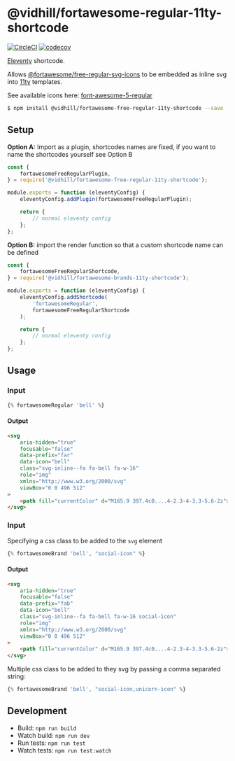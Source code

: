 # @vidhill/fortawesome-regular-11ty-shortcode

[![CircleCI](https://circleci.com/gh/vidhill/fortawesome-regular-svg-11ty-shortcode/tree/main.svg?style=shield)](https://circleci.com/gh/vidhill/fortawesome-regular-svg-11ty-shortcode/tree/main)
[![codecov](https://codecov.io/gh/vidhill/fortawesome-regular-svg-11ty-shortcode/branch/main/graph/badge.svg?token=HRBZY3BN0Z)](https://codecov.io/gh/vidhill/fortawesome-regular-svg-11ty-shortcode)

[Eleventy](https://www.11ty.dev/) shortcode.

Allows [@fortawesome/free-regular-svg-icons](https://www.npmjs.com/package/@fortawesome/free-regular-svg-icons) to be embedded as inline svg into [11ty](https://www.11ty.dev/) templates.

See available icons here: [font-awesome-5-regular](https://fortawesome.com/sets/font-awesome-5-regular)

```bash
$ npm install @vidhill/fortawesome-free-regular-11ty-shortcode --save
```

## Setup

**Option A:** Import as a plugin, shortcodes names are fixed, if you want to name the shortcodes yourself see Option B

```javascript
const {
    fortawesomeFreeRegularPlugin,
} = require('@vidhill/fortawesome-free-regular-11ty-shortcode');

module.exports = function (eleventyConfig) {
    eleventyConfig.addPlugin(fortawesomeFreeRegularPlugin);

    return {
        // normal eleventy config
    };
};
```

**Option B:** import the render function so that a custom shortcode name can be defined

```javascript
const {
    fortawesomeFreeRegularShortcode,
} = require('@vidhill/fortawesome-brands-11ty-shortcode');

module.exports = function (eleventyConfig) {
    eleventyConfig.addShortcode(
        'fortawesomeRegular',
        fortawesomeFreeRegularShortcode
    );

    return {
        // normal eleventy config
    };
};
```

## Usage

### Input

```javascript
{% fortawesomeRegular 'bell' %}
```

#### Output

```html
<svg
    aria-hidden="true"
    focusable="false"
    data-prefix="far"
    data-icon="bell"
    class="svg-inline--fa fa-bell fa-w-16"
    role="img"
    xmlns="http://www.w3.org/2000/svg"
    viewBox="0 0 496 512"
>
    <path fill="currentColor" d="M165.9 397.4c0....4-2.3-4-3.3-5.6-2z"></path>
</svg>
```

### Input

Specifying a css class to be added to the `svg` element

```javascript
{% fortawesomeBrand 'bell', "social-icon" %}
```

#### Output

```html
<svg
    aria-hidden="true"
    focusable="false"
    data-prefix="fab"
    data-icon="bell"
    class="svg-inline--fa fa-bell fa-w-16 social-icon"
    role="img"
    xmlns="http://www.w3.org/2000/svg"
    viewBox="0 0 496 512"
>
    <path fill="currentColor" d="M165.9 397.4c0....4-2.3-4-3.3-5.6-2z"></path>
</svg>
```

Multiple css class to be added to they svg by passing a comma separated string:

```javascript
{% fortawesomeBrand 'bell', "social-icon,unicorn-icon" %}
```

## Development

-   Build: `npm run build`
-   Watch build: `npm run dev`
-   Run tests: `npm run test`
-   Watch tests: `npm run test:watch`
